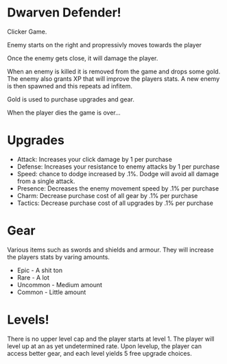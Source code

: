 # Dwarven Defender!

Clicker Game.

Enemy starts on the right and propressivly moves towards the player

Once the enemy gets close, it will damage the player.

When an enemy is killed it is removed from the game and drops some gold. 
The enemy also grants XP that will improve the players stats.
A new enemy is then spawned and this repeats ad infitem.

Gold is used to purchase upgrades and gear.

When the player dies the game is over...

# Upgrades
- Attack: Increases your click damage by 1 per purchase
- Defense: Increases your resistance to enemy attacks by 1 per purchase
- Speed: chance to dodge increased by .1%. Dodge will avoid all damage from a single attack. 
- Presence: Decreases the enemy movement speed by .1% per purchase
- Charm: Decrease purchase cost of all gear by .1% per purchase
- Tactics: Decrease purchase cost of all upgrades by .1% per purchase

# Gear
Various items such as swords and shields and armour. They will increase the players
stats by varing amounts.
- Epic - A shit ton
- Rare - A lot
- Uncommon - Medium amount
- Common - Little amount 

# Levels!
There is no upper level cap and the player starts at level 1.
The player will level up at an as yet undetermined rate.
Upon levelup, the player can access better gear, and each level yields 5 free
upgrade choices.

